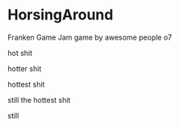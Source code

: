 # HorsingAround
Franken Game Jam game by awesome people o7

hot shit

hotter shit

hottest shit

still the hottest shit  

still